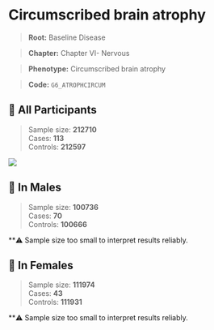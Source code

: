 # Circumscribed brain atrophy

> **Root:** Baseline Disease  

> **Chapter:** Chapter VI- Nervous  

> **Phenotype:** Circumscribed brain atrophy  

> **Code:** `G6_ATROPHCIRCUM`

## 🧪 All Participants  
> Sample size: **212710**  
> Cases: **113**  
> Controls: **212597**
<img src="/Disease/Figures/ALL/Incidence/G6_ATROPHCIRCUM.png"/>
<CsvTable src="/Disease_Data/ALL/Incidence/COX_G6_ATROPHCIRCUM.csv" label="🔍 View full results" />

## 👨 In Males  
> Sample size: **100736**  
> Cases: **70**  
> Controls: **100666**

**⚠️ Sample size too small to interpret results reliably.


## 👩 In Females  
> Sample size: **111974**  
> Cases: **43**  
> Controls: **111931**

**⚠️ Sample size too small to interpret results reliably.


